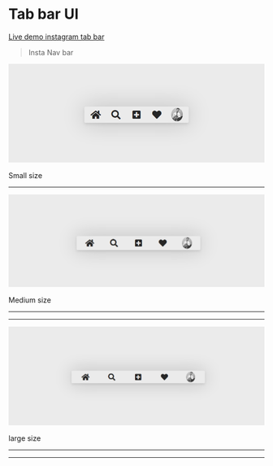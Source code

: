 # Tab bar UI
[Live demo instagram tab bar](https://sanjaymagar.github.io/learn_ui/)

> Insta Nav bar

![small size](./img/small.png)

Small size

---

![medium size](./img/medium.png)

Medium size

---

---

![medium size](./img/large.png)

large size

---

---

